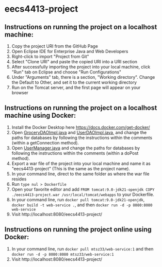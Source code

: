 # eecs4413-project

## Instructions on running the project on a localhost machine:
1. Copy the project URI from the GitHub Page
2. Open Eclipse IDE for Enterprise Java and Web Developers
3. Right-click to import "Project from Git"
4. Select "Clone URI" and paste the copied URI into a URI section
5. After successfully importing the project into your local machine, click "Run" tab on Eclipse and choose "Run Configurations"
6. Under "Arguments" tab, there is a section, "Working directory". Change the Default to Other, and set it to the current working directory
7. Run on the Tomcat server, and the first page will appear on your browser

## Instructions on running the project on a localhost machine using Docker:
1. Install the Docker Desktop here https://docs.docker.com/get-docker/
2. Open [GroceryDAOImpl.java](https://github.com/misato100/eecs4413-project/blob/main/src/main/java/dao/GroceryDAOImpl.java) and [UserDAOImpl.java](https://github.com/misato100/eecs4413-project/blob/main/src/main/java/dao/UserDAOImpl.java), 
and change the paths for databases by following the instructions within the comments (within a getConnection method).
3. Open [UserManager.java](https://github.com/misato100/eecs4413-project/blob/main/src/main/java/controller/UserManager.java)
and change the paths for databases by following the instructions within the comments (within a doPost method).
4. Export a war file of the project into your local machine and name it as "eecs4413-project" (This is the same as the project name).
5. In your command line, direct to the same folder as where the war file resides
6. Run ```type nul > Dockerfile ```
7. Open your favorite editor and add
```FROM tomcat:9.0-jdk21-openjdk COPY ./eecs4413-project.war /usr/local/tomcat/webapps``` to your Dockerfile.
8. In your command line, run 
```docker pull tomcat:9.0-jdk21-openjdk```, 
```docker build -t web-service .```, and then 
```docker run -d -p 8080:8080 web-service```
9. Visit http://localhost:8080/eecs4413-project/

## Instructions on running the project online using Docker:
1. In your command line, run 
```docker pull mtsz33/web-service:1``` and then 
```docker run -d -p 8080:8080 mtsz33/web-service:1```
9. Visit http://localhost:8080/eecs4413-project/
